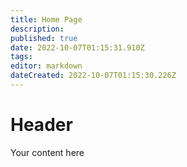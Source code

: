 ```yaml
---
title: Home Page
description: 
published: true
date: 2022-10-07T01:15:31.910Z
tags: 
editor: markdown
dateCreated: 2022-10-07T01:15:30.226Z
---
```


# Header
Your content here